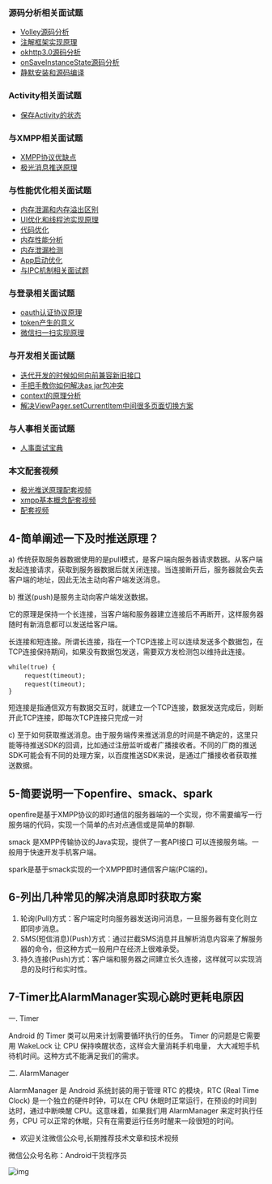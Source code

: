 ### 源码分析相关面试题

- [Volley源码分析](http://www.jianshu.com/p/ec3dc92df581)
- [注解框架实现原理](http://www.jianshu.com/p/20da6d6389e1)
- [okhttp3.0源码分析](http://www.jianshu.com/p/9ed2c2f2a52c)
- [onSaveInstanceState源码分析](http://www.jianshu.com/p/cbf9c3557d64)
- [静默安装和源码编译](http://www.jianshu.com/p/2211a5b3c37f)

### Activity相关面试题

- [保存Activity的状态](http://www.jianshu.com/p/cbf9c3557d64)

### 与XMPP相关面试题

- [XMPP协议优缺点](http://www.jianshu.com/p/2c04ac3c526a)
- [极光消息推送原理](http://www.jianshu.com/p/d88dc66908cf)

### 与性能优化相关面试题

- [内存泄漏和内存溢出区别](http://www.jianshu.com/p/5dd645b05c76)
- [UI优化和线程池实现原理](http://www.jianshu.com/p/c22398f8587f)
- [代码优化](http://www.jianshu.com/p/ebd41eab90df)
- [内存性能分析](http://www.jianshu.com/p/2665c31b9c2f)
- [内存泄漏检测](http://www.jianshu.com/p/1514c7804a06)
- [App启动优化](http://www.jianshu.com/p/f0f73fefdd43)
- [与IPC机制相关面试题](http://www.jianshu.com/p/de4793a4c2d0)

### 与登录相关面试题

- [oauth认证协议原理](http://www.jianshu.com/p/2a6ecbf8d49d)
- [token产生的意义](http://www.jianshu.com/p/9b7ce2d6c195)
- [微信扫一扫实现原理](http://www.jianshu.com/p/a9d1f21bd5e0)

### 与开发相关面试题

- [迭代开发的时候如何向前兼容新旧接口](http://www.jianshu.com/p/cbecadec98de)
- [手把手教你如何解决as jar包冲突](http://www.jianshu.com/p/30fdc391289c)
- [context的原理分析](http://www.jianshu.com/p/2706c13a1769)
- [解决ViewPager.setCurrentItem中间很多页面切换方案](http://www.jianshu.com/p/38ab6d856b56)

### 与人事相关面试题

- [人事面试宝典](http://www.jianshu.com/p/d61b553ff8c9)

### 本文配套视频

- [极光推送原理配套视频](https://v.qq.com/x/page/h0394a7zioh.html)
- [xmpp基本概念配套视频](https://v.qq.com/x/page/s0394k4p10i.html)
- [配套视频](https://v.qq.com/x/page/h0394s3mc5k.html)

## 4-简单阐述一下及时推送原理？

a) 传统获取服务器数据使用的是pull模式，是客户端向服务器请求数据。从客户端发起连接请求，获取到服务器数据后就关闭连接。当连接断开后，服务器就会失去客户端的地址，因此无法主动向客户端发送消息。

b) 推送(push)是服务主动向客户端发送数据。

它的原理是保持一个长连接，当客户端和服务器建立连接后不再断开，这样服务器随时有新消息都可以发送给客户端。

长连接和短连接。所谓长连接，指在一个TCP连接上可以连续发送多个数据包，在TCP连接保持期间，如果没有数据包发送，需要双方发检测包以维持此连接。

```
while(true) {
 　　request(timeout);
 　　request(timeout);
}
```

短连接是指通信双方有数据交互时，就建立一个TCP连接，数据发送完成后，则断开此TCP连接，即每次TCP连接只完成一对

c) 至于如何获取推送消息。由于服务端传来推送消息的时间是不确定的，这里只能等待推送SDK的回调，比如通过注册监听或者广播接收者。不同的厂商的推送SDK可能会有不同的处理方案，以百度推送SDK来说，是通过广播接收者获取推送数据。

## 5-简要说明一下openfire、smack、spark

openfire是基于XMPP协议的即时通信的服务器端的一个实现，你不需要编写一行服务端的代码，实现一个简单的点对点通信或是简单的群聊.

smack 是XMPP传输协议的Java实现，提供了一套API接口 可以连接服务端。一般用于快速开发手机客户端。

spark是基于smack实现的一个XMPP即时通信客户端(PC端的)。

## 6-列出几种常见的解决消息即时获取方案

1. 轮询(Pull)方式：客户端定时向服务器发送询问消息，一旦服务器有变化则立即同步消息。
2. SMS(短信消息)(Push)方式：通过拦截SMS消息并且解析消息内容来了解服务器的命令，但这种方式一般用户在经济上很难承受。
3. 持久连接(Push)方式：客户端和服务器之间建立长久连接，这样就可以实现消息的及时行和实时性。

## 7-Timer比AlarmManager实现心跳时更耗电原因

一. Timer

Android 的 Timer 类可以用来计划需要循环执行的任务。
Timer 的问题是它需要用 WakeLock 让 CPU 保持唤醒状态，这样会大量消耗手机电量，
大大减短手机待机时间。这种方式不能满足我们的需求。

二. AlarmManager

AlarmManager 是 Android 系统封装的用于管理 RTC 的模块，RTC (Real Time Clock) 是一个独立的硬件时钟，可以在 CPU 休眠时正常运行，在预设的时间到达时，通过中断唤醒 CPU。这意味着，如果我们用 AlarmManager 来定时执行任务，CPU 可以正常的休眠，只有在需要运行任务时醒来一段很短的时间。

- 欢迎关注微信公众号,长期推荐技术文章和技术视频

微信公众号名称：Android干货程序员

![img](http://upload-images.jianshu.io/upload_images/4037105-8f737b5104dd0b5d.png?imageMogr2/auto-orient/strip%7CimageView2/2/w/1240)